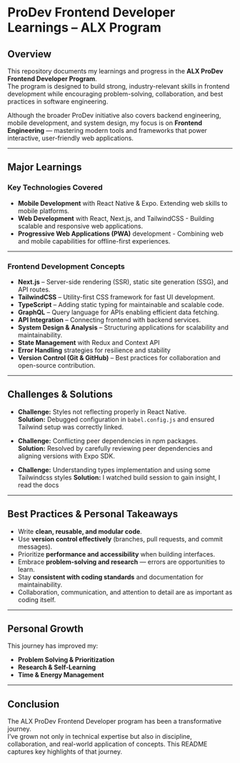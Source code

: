# ProDev Frontend Developer Learnings – ALX Program

## Overview
This repository documents my learnings and progress in the **ALX ProDev Frontend Developer Program**.  
The program is designed to build strong, industry-relevant skills in frontend development while encouraging problem-solving, collaboration, and best practices in software engineering.

Although the broader ProDev initiative also covers backend engineering, mobile development, and system design, my focus is on **Frontend Engineering** — mastering modern tools and frameworks that power interactive, user-friendly web applications.

---

## Major Learnings

### Key Technologies Covered
- **Mobile Development** with React Native & Expo. Extending web skills to mobile platforms.
- **Web Development** with React, Next.js, and TailwindCSS - Building scalable and responsive web applications.
- **Progressive Web Applications (PWA)** development - Combining web and mobile capabilities for offline-first experiences.

---

### Frontend Development Concepts
- **Next.js** – Server-side rendering (SSR), static site generation (SSG), and API routes.
- **TailwindCSS** – Utility-first CSS framework for fast UI development.
- **TypeScript** – Adding static typing for maintainable and scalable code.
- **GraphQL** – Query language for APIs enabling efficient data fetching.
- **API Integration** – Connecting frontend with backend services.
- **System Design & Analysis** – Structuring applications for scalability and maintainability.  
- **State Management** with Redux and Context API  
- **Error Handling** strategies for resilience and stability
- **Version Control (Git & GitHub)** – Best practices for collaboration and open-source contribution.

---

## Challenges & Solutions

- **Challenge:** Styles not reflecting properly in React Native.  
  **Solution:** Debugged configuration in `babel.config.js` and ensured Tailwind setup was correctly linked.

- **Challenge:** Conflicting peer dependencies in npm packages.  
  **Solution:** Resolved by carefully reviewing peer dependencies and aligning versions with Expo SDK.

- **Challenge:** Understanding types implementation and using some Tailwindcss styles
  **Solution:** I watched build session to gain insight, I read the docs

---

## Best Practices & Personal Takeaways

- Write **clean, reusable, and modular code**.
- Use **version control effectively** (branches, pull requests, and commit messages).
- Prioritize **performance and accessibility** when building interfaces.
- Embrace **problem-solving and research** — errors are opportunities to learn.
- Stay **consistent with coding standards** and documentation for maintainability.
- Collaboration, communication, and attention to detail are as important as coding itself.

---

## Personal Growth
This journey has improved my:
- **Problem Solving & Prioritization**
- **Research & Self-Learning**
- **Time & Energy Management**

---

## Conclusion
The ALX ProDev Frontend Developer program has been a transformative journey.  
I’ve grown not only in technical expertise but also in discipline, collaboration, and real-world application of concepts. This README captures key highlights of that journey.
